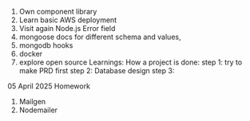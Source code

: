 1. Own component library
2. Learn basic AWS deployment
3. Visit again Node.js Error field
4. mongoose docs for different schema and values, 
5. mongodb hooks
6. docker
7. explore open source
Learnings: 
How a project is done:
step 1: try to make PRD first
step 2: Database design
step 3: 

05 April 2025 Homework
1. Mailgen 
2. Nodemailer